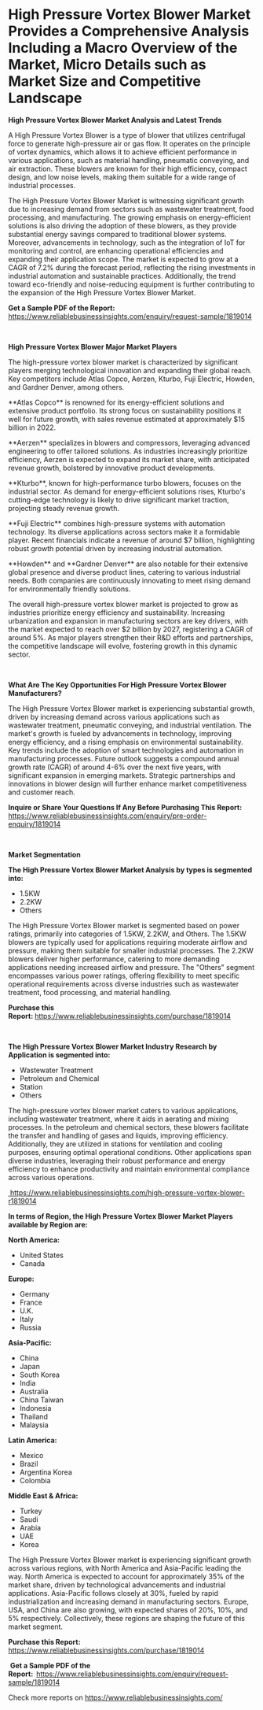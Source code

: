 <p><h1>High Pressure Vortex Blower Market Provides a Comprehensive Analysis Including a Macro Overview of the Market, Micro Details such as Market Size and Competitive Landscape</h1></p><p><strong>High Pressure Vortex Blower Market Analysis and Latest Trends</strong></p>
<p><p>A High Pressure Vortex Blower is a type of blower that utilizes centrifugal force to generate high-pressure air or gas flow. It operates on the principle of vortex dynamics, which allows it to achieve efficient performance in various applications, such as material handling, pneumatic conveying, and air extraction. These blowers are known for their high efficiency, compact design, and low noise levels, making them suitable for a wide range of industrial processes.</p><p>The High Pressure Vortex Blower Market is witnessing significant growth due to increasing demand from sectors such as wastewater treatment, food processing, and manufacturing. The growing emphasis on energy-efficient solutions is also driving the adoption of these blowers, as they provide substantial energy savings compared to traditional blower systems. Moreover, advancements in technology, such as the integration of IoT for monitoring and control, are enhancing operational efficiencies and expanding their application scope. The market is expected to grow at a CAGR of 7.2% during the forecast period, reflecting the rising investments in industrial automation and sustainable practices. Additionally, the trend toward eco-friendly and noise-reducing equipment is further contributing to the expansion of the High Pressure Vortex Blower Market.</p></p>
<p><strong>Get a Sample PDF of the Report:&nbsp;</strong> <a href="https://www.reliablebusinessinsights.com/enquiry/request-sample/1819014?utm_campaign=2239&utm_medium=2&utm_source=Github&utm_content=ia&utm_term=09042025&utm_id=high-pressure-vortex-blower">https://www.reliablebusinessinsights.com/enquiry/request-sample/1819014</a></p>
<p>&nbsp;</p>
<p><strong>High Pressure Vortex Blower Major Market Players</strong></p>
<p><p>The high-pressure vortex blower market is characterized by significant players merging technological innovation and expanding their global reach. Key competitors include Atlas Copco, Aerzen, Kturbo, Fuji Electric, Howden, and Gardner Denver, among others. </p><p>**Atlas Copco** is renowned for its energy-efficient solutions and extensive product portfolio. Its strong focus on sustainability positions it well for future growth, with sales revenue estimated at approximately $15 billion in 2022. </p><p>**Aerzen** specializes in blowers and compressors, leveraging advanced engineering to offer tailored solutions. As industries increasingly prioritize efficiency, Aerzen is expected to expand its market share, with anticipated revenue growth, bolstered by innovative product developments.</p><p>**Kturbo**, known for high-performance turbo blowers, focuses on the industrial sector. As demand for energy-efficient solutions rises, Kturbo's cutting-edge technology is likely to drive significant market traction, projecting steady revenue growth.</p><p>**Fuji Electric** combines high-pressure systems with automation technology. Its diverse applications across sectors make it a formidable player. Recent financials indicate a revenue of around $7 billion, highlighting robust growth potential driven by increasing industrial automation.</p><p>**Howden** and **Gardner Denver** are also notable for their extensive global presence and diverse product lines, catering to various industrial needs. Both companies are continuously innovating to meet rising demand for environmentally friendly solutions.</p><p>The overall high-pressure vortex blower market is projected to grow as industries prioritize energy efficiency and sustainability. Increasing urbanization and expansion in manufacturing sectors are key drivers, with the market expected to reach over $2 billion by 2027, registering a CAGR of around 5%. As major players strengthen their R&D efforts and partnerships, the competitive landscape will evolve, fostering growth in this dynamic sector.</p></p>
<p>&nbsp;</p>
<p><strong>What Are The Key Opportunities For High Pressure Vortex Blower Manufacturers?</strong></p>
<p><p>The High Pressure Vortex Blower market is experiencing substantial growth, driven by increasing demand across various applications such as wastewater treatment, pneumatic conveying, and industrial ventilation. The market's growth is fueled by advancements in technology, improving energy efficiency, and a rising emphasis on environmental sustainability. Key trends include the adoption of smart technologies and automation in manufacturing processes. Future outlook suggests a compound annual growth rate (CAGR) of around 4-6% over the next five years, with significant expansion in emerging markets. Strategic partnerships and innovations in blower design will further enhance market competitiveness and customer reach.</p></p>
<p><strong>Inquire or Share Your Questions If Any Before Purchasing This Report:</strong> <a href="https://www.reliablebusinessinsights.com/enquiry/pre-order-enquiry/1819014?utm_campaign=2239&utm_medium=2&utm_source=Github&utm_content=ia&utm_term=09042025&utm_id=high-pressure-vortex-blower">https://www.reliablebusinessinsights.com/enquiry/pre-order-enquiry/1819014</a></p>
<p>&nbsp;</p>
<p><strong>Market Segmentation</strong></p>
<p><strong>The High Pressure Vortex Blower Market Analysis by types is segmented into:</strong></p>
<p><ul><li>1.5KW</li><li>2.2KW</li><li>Others</li></ul></p>
<p><p>The High Pressure Vortex Blower market is segmented based on power ratings, primarily into categories of 1.5KW, 2.2KW, and Others. The 1.5KW blowers are typically used for applications requiring moderate airflow and pressure, making them suitable for smaller industrial processes. The 2.2KW blowers deliver higher performance, catering to more demanding applications needing increased airflow and pressure. The "Others" segment encompasses various power ratings, offering flexibility to meet specific operational requirements across diverse industries such as wastewater treatment, food processing, and material handling.</p></p>
<p><strong>Purchase this Report:&nbsp;</strong><a href="https://www.reliablebusinessinsights.com/purchase/1819014?utm_campaign=2239&utm_medium=2&utm_source=Github&utm_content=ia&utm_term=09042025&utm_id=high-pressure-vortex-blower">https://www.reliablebusinessinsights.com/purchase/1819014</a></p>
<p>&nbsp;</p>
<p><strong>The High Pressure Vortex Blower Market Industry Research by Application is segmented into:</strong></p>
<p><ul><li>Wastewater Treatment</li><li>Petroleum and Chemical</li><li>Station</li><li>Others</li></ul></p>
<p><p>The high-pressure vortex blower market caters to various applications, including wastewater treatment, where it aids in aerating and mixing processes. In the petroleum and chemical sectors, these blowers facilitate the transfer and handling of gases and liquids, improving efficiency. Additionally, they are utilized in stations for ventilation and cooling purposes, ensuring optimal operational conditions. Other applications span diverse industries, leveraging their robust performance and energy efficiency to enhance productivity and maintain environmental compliance across various operations.</p></p>
<p><a href="https://www.reliablebusinessinsights.com/high-pressure-vortex-blower-r1819014?utm_campaign=2239&utm_medium=2&utm_source=Github&utm_content=ia&utm_term=09042025&utm_id=high-pressure-vortex-blower">&nbsp;https://www.reliablebusinessinsights.com/high-pressure-vortex-blower-r1819014</a></p>
<p><strong>In terms of Region, the High Pressure Vortex Blower Market Players available by Region are:</strong></p>
<p>
    <p> <strong> North America: </strong>
        <ul>
            <li>United States</li>
            <li>Canada</li>
        </ul>
        </p> 
    <p> <strong> Europe: </strong>
        <ul>
            <li>Germany</li>
            <li>France</li>
            <li>U.K.</li>
            <li>Italy</li>
            <li>Russia</li>
        </ul>
        </p> 
    <p> <strong> Asia-Pacific: </strong>
        <ul>
            <li>China</li>
            <li>Japan</li>
            <li>South Korea</li>
            <li>India</li>
            <li>Australia</li>
            <li>China Taiwan</li>
            <li>Indonesia</li>
            <li>Thailand</li>
            <li>Malaysia</li>
        </ul>
        </p> 
    <p> <strong> Latin America: </strong>
        <ul>
            <li>Mexico</li>
            <li>Brazil</li>
            <li>Argentina Korea</li>
            <li>Colombia</li>
        </ul>
        </p> 
    <p> <strong> Middle East & Africa: </strong>
        <ul>
            <li>Turkey</li>
            <li>Saudi</li>
            <li>Arabia</li>
            <li>UAE</li>
            <li>Korea</li>
        </ul>
    </p>
    </p>
<p><p>The High Pressure Vortex Blower market is experiencing significant growth across various regions, with North America and Asia-Pacific leading the way. North America is expected to account for approximately 35% of the market share, driven by technological advancements and industrial applications. Asia-Pacific follows closely at 30%, fueled by rapid industrialization and increasing demand in manufacturing sectors. Europe, USA, and China are also growing, with expected shares of 20%, 10%, and 5% respectively. Collectively, these regions are shaping the future of this market segment.</p></p>
<p><strong>Purchase this Report: </strong><a href="https://www.reliablebusinessinsights.com/purchase/1819014?utm_campaign=2239&utm_medium=2&utm_source=Github&utm_content=ia&utm_term=09042025&utm_id=high-pressure-vortex-blower">https://www.reliablebusinessinsights.com/purchase/1819014</a></p>
<p>&nbsp;<strong>Get a Sample PDF of the Report:&nbsp;&nbsp;</strong><a href="https://www.reliablebusinessinsights.com/enquiry/request-sample/1819014?utm_campaign=2239&utm_medium=2&utm_source=Github&utm_content=ia&utm_term=09042025&utm_id=high-pressure-vortex-blower">https://www.reliablebusinessinsights.com/enquiry/request-sample/1819014</a></p>
<p><strong></strong></p>
<p>Check more reports on <a href="https://www.reliablebusinessinsights.com/?utm_campaign=2239&utm_medium=2&utm_source=Github&utm_content=ia&utm_term=09042025&utm_id=high-pressure-vortex-blower">https://www.reliablebusinessinsights.com/</a></p>